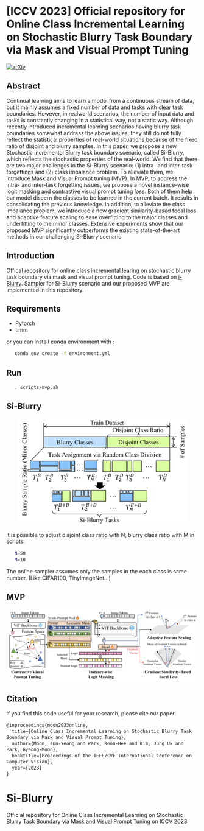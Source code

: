 # [ICCV 2023] Official repository for **Online Class Incremental Learning on Stochastic Blurry Task Boundary via Mask and Visual Prompt Tuning**
[![arXiv](https://img.shields.io/badge/arXiv-2308.09303-b31b1b.svg)](https://arxiv.org/abs/2308.09303)

## Abstract
 Continual learning aims to learn a model from a continuous stream of data, but it mainly assumes a fixed number of data and tasks with clear task boundaries. However, in realworld scenarios, the number of input data and tasks is constantly changing in a statistical way, not a static way. Although recently introduced incremental learning scenarios having blurry task boundaries somewhat address the above issues, they still do not fully reflect the statistical properties of real-world situations because of the fixed ratio of disjoint and blurry samples. In this paper, we propose a new Stochastic incremental Blurry task boundary scenario, called Si-Blurry, which reflects the stochastic properties of the real-world. We find that there are two major challenges in the Si-Blurry scenario: (1) intra- and inter-task forgettings and (2) class imbalance problem. To alleviate them, we introduce Mask and Visual Prompt tuning (MVP). In MVP, to address the intra- and inter-task forgetting issues, we propose a novel instance-wise logit masking and contrastive visual prompt tuning loss. Both of them help our model discern the classes to be learned in the current batch. It results in consolidating the previous knowledge. In addition, to alleviate the class imbalance problem, we introduce a new gradient similarity-based focal loss and adaptive feature scaling to ease overfitting to the major classes and underfitting to the minor classes. Extensive experiments show that our proposed MVP significantly outperforms the existing state-of-the-art methods in our challenging Si-Blurry scenario

## Introduction
Offical repository for online class incremental learing on stochastic blurry task boundary via mask and visual prompt tuning. Code is based on [i-Blurry](https://github.com/naver-ai/i-Blurry). Sampler for Si-Blurry scenario and our proposed MVP are implemented in this repository.
 ## Requirements
   - Pytorch
   - timm

or you can install conda environment with :
```Bash
   conda env create -f environment.yml
```
## Run
```Bash
   . scripts/mvp.sh
```

## Si-Blurry
<center><img src="./img/Si-Blurry.png" width="450"></center>

it is possible to adjust disjoint class ratio with N, blurry class ratio with M in scripts. 
```Bash
   N=50
   M=10
```
The online sampler assumes only the samples in the each class is same number. (Like CIFAR100, TinyImageNet...)
## MVP
<center><img src="./img/MVP.png" width="1000"></center>

## Citation
If you find this code useful for your research, please cite our paper:
```
@inproceedings{moon2023online,
  title={Online Class Incremental Learning on Stochastic Blurry Task Boundary via Mask and Visual Prompt Tuning},
  author={Moon, Jun-Yeong and Park, Keon-Hee and Kim, Jung Uk and Park, Gyeong-Moon},
  booktitle={Proceedings of the IEEE/CVF International Conference on Computer Vision},
  year={2023}
}
```
# Si-Blurry
Official repository for Online Class Incremental Learning on Stochastic Blurry Task Boundary via Mask and Visual Prompt Tuning on ICCV 2023
